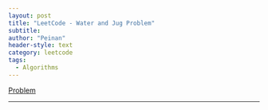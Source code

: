 ```yaml
---
layout: post
title: "LeetCode - Water and Jug Problem"
subtitle:
author: "Peinan"
header-style: text
category: leetcode
tags:
  - Algorithms
---
```


[Problem](https://leetcode.com/problems/water-and-jug-problem/)

---